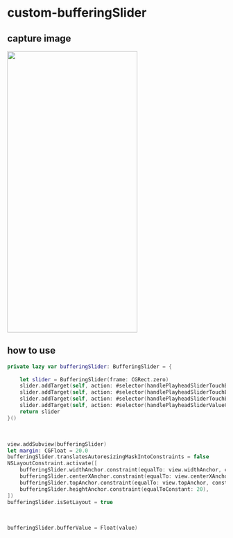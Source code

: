 # custom-bufferingSlider

## capture image
<img src="https://user-images.githubusercontent.com/43785575/157092494-0754d963-9e00-4362-8f0b-951e2c0204d3.png" width="300" height="649">

<br>

## how to use
```swift
private lazy var bufferingSlider: BufferingSlider = {
            
    let slider = BufferingSlider(frame: CGRect.zero)
    slider.addTarget(self, action: #selector(handlePlayheadSliderTouchBegin(_:)),    for: .touchDown)
    slider.addTarget(self, action: #selector(handlePlayheadSliderTouchEnd(_:)),      for: .touchUpInside)
    slider.addTarget(self, action: #selector(handlePlayheadSliderTouchEnd(_:)),      for: .touchUpOutside)
    slider.addTarget(self, action: #selector(handlePlayheadSliderValueChanged(_:)),  for: .valueChanged)
    return slider
}()
```
<br>

```swift
view.addSubview(bufferingSlider)
let margin: CGFloat = 20.0
bufferingSlider.translatesAutoresizingMaskIntoConstraints = false
NSLayoutConstraint.activate([
    bufferingSlider.widthAnchor.constraint(equalTo: view.widthAnchor, constant: margin*(-2)),
    bufferingSlider.centerXAnchor.constraint(equalTo: view.centerXAnchor),
    bufferingSlider.topAnchor.constraint(equalTo: view.topAnchor, constant: 200),
    bufferingSlider.heightAnchor.constraint(equalToConstant: 20),
])
bufferingSlider.isSetLayout = true
```
<br>

```swift
bufferingSlider.bufferValue = Float(value)
```